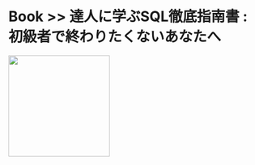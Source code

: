 # Book >> 達人に学ぶSQL徹底指南書 : 初級者で終わりたくないあなたへ

<img src="https://cover.openbd.jp/9784798115160.jpg" style="width: 200px"/>